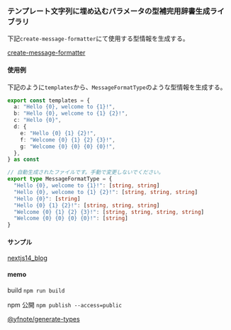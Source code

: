 ### テンプレート文字列に埋め込むパラメータの型補完用辞書生成ライブラリ

下記`create-message-formatter`にて使用する型情報を生成する。

[create-message-formatter](https://github.com/blackraccoon000/create-message-formatter)

#### 使用例

下記のように`templates`から、`MessageFormatType`のような型情報を生成する。

```typescript
export const templates = {
  a: "Hello {0}, welcome to {1}!",
  b: "Hello {0}, welcome to {1} {2}!",
  c: "Hello {0}",
  d: {
    e: "Hello {0} {1} {2}!",
    f: "Welcome {0} {1} {2} {3}!",
    g: "Welcome {0} {0} {0} {0}!",
  },
} as const
```

```typescript
// 自動生成されたファイルです。手動で変更しないでください。
export type MessageFormatType = {
  "Hello {0}, welcome to {1}!": [string, string]
  "Hello {0}, welcome to {1} {2}!": [string, string, string]
  "Hello {0}": [string]
  "Hello {0} {1} {2}!": [string, string, string]
  "Welcome {0} {1} {2} {3}!": [string, string, string, string]
  "Welcome {0} {0} {0} {0}!": [string]
}
```

#### サンプル

[nextjs14_blog](https://github.com/blackraccoon000/nextjs14_blog)

#### memo

build `npm run build`

npm 公開 `npm publish --access=public`

[@yfnote/generate-types](https://www.npmjs.com/package/@yfnote/generate-types)
